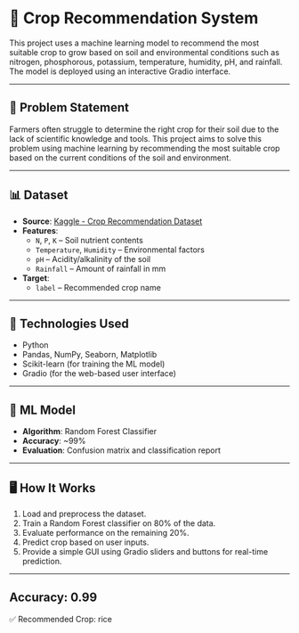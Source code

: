 # 🌾 Crop Recommendation System

This project uses a machine learning model to recommend the most suitable crop to grow based on soil and environmental conditions such as nitrogen, phosphorous, potassium, temperature, humidity, pH, and rainfall. The model is deployed using an interactive Gradio interface.

---

## 📌 Problem Statement

Farmers often struggle to determine the right crop for their soil due to the lack of scientific knowledge and tools. This project aims to solve this problem using machine learning by recommending the most suitable crop based on the current conditions of the soil and environment.

---

## 📊 Dataset

- **Source**: [Kaggle - Crop Recommendation Dataset](https://www.kaggle.com/datasets/atharvaingle/crop-recommendation-dataset)
- **Features**:
  - `N`, `P`, `K` – Soil nutrient contents
  - `Temperature`, `Humidity` – Environmental factors
  - `pH` – Acidity/alkalinity of the soil
  - `Rainfall` – Amount of rainfall in mm
- **Target**:
  - `label` – Recommended crop name

---

## 🚀 Technologies Used

- Python
- Pandas, NumPy, Seaborn, Matplotlib
- Scikit-learn (for training the ML model)
- Gradio (for the web-based user interface)

---

## 🧠 ML Model

- **Algorithm**: Random Forest Classifier  
- **Accuracy**: ~99%  
- **Evaluation**: Confusion matrix and classification report  

---

## 🖥️ How It Works

1. Load and preprocess the dataset.
2. Train a Random Forest classifier on 80% of the data.
3. Evaluate performance on the remaining 20%.
4. Predict crop based on user inputs.
5. Provide a simple GUI using Gradio sliders and buttons for real-time prediction.

---

## Accuracy: 0.99
✅ Recommended Crop: rice


